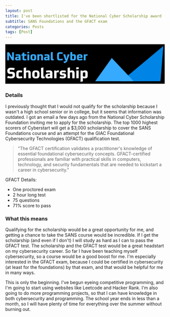 ```yaml
---
layout: post
title: I've been shortlisted for the National Cyber Scholarship award 
subtitle: SANS Foundations and the GFACT exam
categories: Posts
tags: [Post]
---
```

![Header image](https://github.com/M-watermelon/WatermelonBlog/blob/main/assets/images/banners/unnamed.png?raw=true)

### Details 
I previously thought that I would not qualify for the scholarship because I wasn't a high school senior or in college, but it seems that information was outdated. I got an email a few days ago from the National Cyber Scholarship Foundation inviting me to apply for the scholarship. The top 1000 highest scorers of Cyberstart will get a $3,000 scholarship to cover the SANS Foundations course and an attempt for the GIAC Foundational Cybersecurity Technologies (GFACT) qualification test. 

> "The GFACT certification validates a practitioner's knowledge of essential foundational cybersecurity concepts. GFACT-certified professionals are familiar with practical skills in computers, technology, and security fundamentals that are needed to kickstart a career in cybersecurity."

GFACT Details:

- One proctored exam
- 2 hour long test
- 75 questions
- 71% score to pass


### What this means

Qualifying for the scholarship would be a great opportunity for me, and getting a chance to take the SANS course would be incredible. If I get the scholarship (and even if I don't) I will study as hard as I can to pass the GFACT test. The scholarship and the GFACT test would be a great headstart on my cybersecurity career. So far I have been teaching myself cybersecurity, so a course would be a good boost for me. I'm especially interested in the GFACT exam, because I could be certified in cybersecurity (at least for the foundations) by that exam, and that would be helpful for me in many ways. 

This is only the beginning. I've begun eyeing competitive programming, and I'm going to start using websites like Leetcode and Hacker Rank. I'm also going to do more programming projects, so that I can have knowledge in both cybersecurity and programming. The school year ends in less than a month, so I will have plenty of time for everything over the summer without burning out. 



